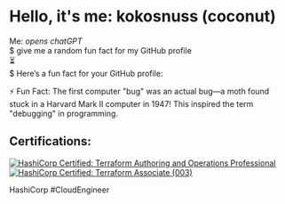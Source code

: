 # Hello, it's me: kokosnuss (coconut)
Me: *opens chatGPT*  
$ give me a random fun fact for my GitHub profile  
:hourglass_flowing_sand:  
$ Here’s a fun fact for your GitHub profile:

⚡ Fun Fact: The first computer "bug" was an actual bug—a moth found stuck in a Harvard Mark II computer in 1947! This inspired the term "debugging" in programming.

Certifications:
---
<!--START_SECTION:badges-->
[![HashiCorp Certified: Terraform Authoring and Operations Professional](https://images.credly.com/size/110x110/images/1229ce48-f435-4832-8afe-c33d17fa643b/image.png)](http://www.credly.com/badges/b09c4c1d-66e6-4762-b480-0fbc327e78ba "HashiCorp Certified: Terraform Authoring and Operations Professional")
[![HashiCorp Certified: Terraform Associate (003)](https://images.credly.com/size/110x110/images/85b9cfc4-257a-4742-878c-4f7ab4a2631b/image.png)](http://www.credly.com/badges/3df18843-503c-490d-99b0-73008ede66ff "HashiCorp Certified: Terraform Associate (003)")
<!--END_SECTION:badges-->
HashiCorp #CloudEngineer


<!--
**kokosnuss/kokosnuss** is a ✨ _special_ ✨ repository because its `README.md` (this file) appears on your GitHub profile.


Here are some ideas to get you started:

- 🔭 I’m currently working on ...
- 🌱 I’m currently learning ...
- 👯 I’m looking to collaborate on ...
- 🤔 I’m looking for help with ...
- 💬 Ask me about ...
- 📫 How to reach me: ...
- 😄 Pronouns: ...
- ⚡ Fun fact: ...
-->

